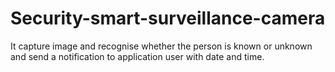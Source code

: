 # Security-smart-surveillance-camera
It capture image and recognise whether the person is known or unknown and send a notification to application user with date and time.
